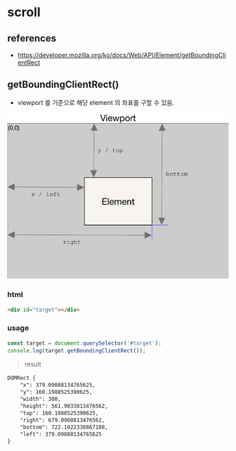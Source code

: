 # scroll

## references
+ https://developer.mozilla.org/ko/docs/Web/API/Element/getBoundingClientRect

## getBoundingClientRect()
+ viewport 를 기준으로 해당 element 의 좌표를 구할 수 있음.
<img src="./img/element-box-diagram.png" alt="getBoundingClientRect" width="600px"/>

### html
``` html
<div id="target"></div>
```
### usage
``` javascript
const target = document.querySelector('#target');
console.log(target.getBoundingClientRect());
```
> result
```
DOMRect {
    "x": 379.09088134765625,
    "y": 160.1988525390625,
    "width": 300,
    "height": 561.9033813476562,
    "top": 160.1988525390625,
    "right": 679.0908813476562,
    "bottom": 722.1022338867188,
    "left": 379.09088134765625
}
```
